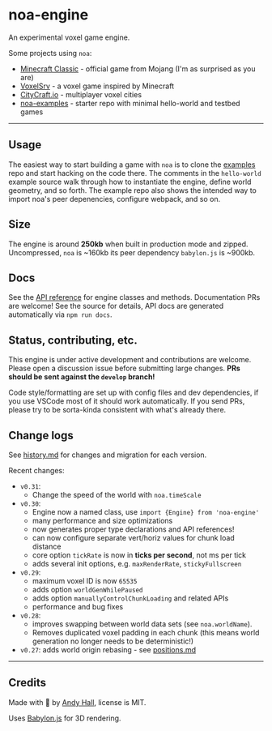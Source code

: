 
# noa-engine

An experimental voxel game engine.

Some projects using `noa`:
 * [Minecraft Classic](https://classic.minecraft.net/) - official game from Mojang (I'm as surprised as you are)
 * [VoxelSrv](https://github.com/Patbox/voxelsrv) - a voxel game inspired by Minecraft
 * [CityCraft.io](https://citycraft.io/) - multiplayer voxel cities
 * [noa-examples](https://github.com/fenomas/noa-examples) - starter repo with minimal hello-world and testbed games


----

## Usage

The easiest way to start building a game with `noa` is to clone the 
[examples](https://github.com/fenomas/noa-examples) repo and start hacking 
on the code there. The comments in the `hello-world` example source walk 
through how to instantiate the engine, define world geometry, and so forth. 
The example repo also shows the intended way to import noa's 
peer depenencies, configure webpack, and so on.



## Size

The engine is around **250kb** when built in production mode and zipped. 
Uncompressed, `noa` is ~160kb its peer dependency `babylon.js` is ~900kb.


## Docs

See the [API reference](https://fenomas.github.io/noa/API/) 
for engine classes and methods. 
Documentation PRs are welcome! See the source for details, API docs 
are generated automatically via `npm run docs`.


## Status, contributing, etc.

This engine is under active development and contributions are welcome.
Please open a discussion issue before submitting large changes.
**PRs should be sent against the `develop` branch!**

Code style/formatting are set up with config files and dev dependencies, 
if you use VSCode most of it should work automatically. If you send PRs, 
please try to be sorta-kinda consistent with what's already there.



## Change logs

See [history.md](docs/history.md) for changes and migration for each version.

Recent changes:

 * `v0.31`: 
   * Change the speed of the world with `noa.timeScale`
 * `v0.30`: 
   * Engine now a named class, use `import {Engine} from 'noa-engine'`
   * many performance and size optimizations
   * now generates proper type declarations and API references!
   * can now configure separate vert/horiz values for chunk load distance
   * core option `tickRate` is now in **ticks per second**, not ms per tick
   * adds several init options, e.g. `maxRenderRate`, `stickyFullscreen`
 * `v0.29`: 
   * maximum voxel ID is now `65535`
   * adds option `worldGenWhilePaused`
   * adds option `manuallyControlChunkLoading` and related APIs
   * performance and bug fixes
 * `v0.28`: 
   * improves swapping between world data sets (see `noa.worldName`).
   * Removes duplicated voxel padding in each chunk (this means world generation no longer needs to be deterministic!)
 * `v0.27`: adds world origin rebasing - see [positions.md](docs/positions.md)


----

## Credits

Made with 🍺 by [Andy Hall](https://fenomas.com), license is MIT.

Uses [Babylon.js](https://www.babylonjs.com/) for 3D rendering.
